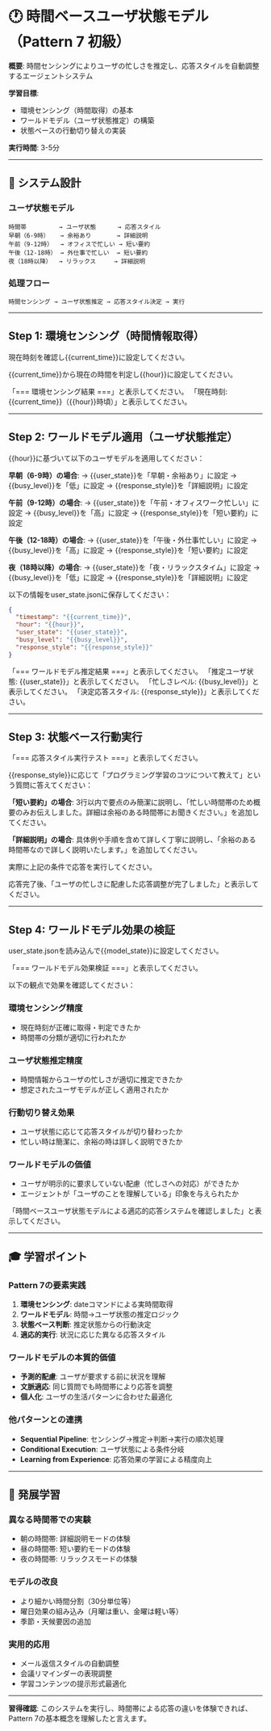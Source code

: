 # 🕐 時間ベースユーザ状態モデル（Pattern 7 初級）

**概要**: 時間センシングによりユーザの忙しさを推定し、応答スタイルを自動調整するエージェントシステム

**学習目標**: 
- 環境センシング（時間取得）の基本
- ワールドモデル（ユーザ状態推定）の構築
- 状態ベースの行動切り替えの実装

**実行時間**: 3-5分

---

## 🎯 システム設計

### ユーザ状態モデル
```
時間帯         → ユーザ状態      → 応答スタイル
早朝（6-9時）   → 余裕あり       → 詳細説明
午前（9-12時）  → オフィスで忙しい → 短い要約
午後（12-18時） → 外仕事で忙しい  → 短い要約
夜（18時以降）  → リラックス     → 詳細説明
```

### 処理フロー
`時間センシング → ユーザ状態推定 → 応答スタイル決定 → 実行`

---

## Step 1: 環境センシング（時間情報取得）

現在時刻を確認し{{current_time}}に設定してください。

{{current_time}}から現在の時間を判定し{{hour}}に設定してください。

「=== 環境センシング結果 ===」と表示してください。
「現在時刻: {{current_time}}（{{hour}}時頃）」と表示してください。

---

## Step 2: ワールドモデル適用（ユーザ状態推定）

{{hour}}に基づいて以下のユーザモデルを適用してください：

**早朝（6-9時）の場合**:
→ {{user_state}}を「早朝・余裕あり」に設定
→ {{busy_level}}を「低」に設定
→ {{response_style}}を「詳細説明」に設定

**午前（9-12時）の場合**:
→ {{user_state}}を「午前・オフィスワーク忙しい」に設定
→ {{busy_level}}を「高」に設定
→ {{response_style}}を「短い要約」に設定

**午後（12-18時）の場合**:
→ {{user_state}}を「午後・外仕事忙しい」に設定
→ {{busy_level}}を「高」に設定
→ {{response_style}}を「短い要約」に設定

**夜（18時以降）の場合**:
→ {{user_state}}を「夜・リラックスタイム」に設定
→ {{busy_level}}を「低」に設定
→ {{response_style}}を「詳細説明」に設定

以下の情報をuser_state.jsonに保存してください：
```json
{
  "timestamp": "{{current_time}}",
  "hour": "{{hour}}",
  "user_state": "{{user_state}}",
  "busy_level": "{{busy_level}}",
  "response_style": "{{response_style}}"
}
```

「=== ワールドモデル推定結果 ===」と表示してください。
「推定ユーザ状態: {{user_state}}」と表示してください。
「忙しさレベル: {{busy_level}}」と表示してください。
「決定応答スタイル: {{response_style}}」と表示してください。

---

## Step 3: 状態ベース行動実行

「=== 応答スタイル実行テスト ===」と表示してください。

{{response_style}}に応じて「プログラミング学習のコツについて教えて」という質問に答えてください：

**「短い要約」の場合**:
3行以内で要点のみ簡潔に説明し、「忙しい時間帯のため概要のみお伝えしました。詳細は余裕のある時間帯にお聞きください。」を追加してください。

**「詳細説明」の場合**:
具体例や手順を含めて詳しく丁寧に説明し、「余裕のある時間帯なので詳しく説明いたします。」を追加してください。

実際に上記の条件で応答を実行してください。

応答完了後、「ユーザの忙しさに配慮した応答調整が完了しました」と表示してください。

---

## Step 4: ワールドモデル効果の検証

user_state.jsonを読み込んで{{model_state}}に設定してください。

「=== ワールドモデル効果検証 ===」と表示してください。

以下の観点で効果を確認してください：

### 環境センシング精度
- 現在時刻が正確に取得・判定できたか
- 時間帯の分類が適切に行われたか

### ユーザ状態推定精度  
- 時間情報からユーザの忙しさが適切に推定できたか
- 想定されたユーザモデルが正しく適用されたか

### 行動切り替え効果
- ユーザ状態に応じて応答スタイルが切り替わったか
- 忙しい時は簡潔に、余裕の時は詳しく説明できたか

### ワールドモデルの価値
- ユーザが明示的に要求していない配慮（忙しさへの対応）ができたか
- エージェントが「ユーザのことを理解している」印象を与えられたか

「時間ベースユーザ状態モデルによる適応的応答システムを確認しました」と表示してください。

---

## 🎓 学習ポイント

### Pattern 7の要素実践
1. **環境センシング**: dateコマンドによる実時間取得
2. **ワールドモデル**: 時間→ユーザ状態の推定ロジック
3. **状態ベース判断**: 推定状態からの行動決定
4. **適応的実行**: 状況に応じた異なる応答スタイル

### ワールドモデルの本質的価値
- **予測的配慮**: ユーザが要求する前に状況を理解
- **文脈適応**: 同じ質問でも時間帯により応答を調整
- **個人化**: ユーザの生活パターンに合わせた最適化

### 他パターンとの連携
- **Sequential Pipeline**: センシング→推定→判断→実行の順次処理
- **Conditional Execution**: ユーザ状態による条件分岐
- **Learning from Experience**: 応答効果の学習による精度向上

---

## 🔄 発展学習

### 異なる時間帯での実験
- 朝の時間帯: 詳細説明モードの体験
- 昼の時間帯: 短い要約モードの体験
- 夜の時間帯: リラックスモードの体験

### モデルの改良
- より細かい時間分割（30分単位等）
- 曜日効果の組み込み（月曜は重い、金曜は軽い等）
- 季節・天候要因の追加

### 実用的応用
- メール返信スタイルの自動調整
- 会議リマインダーの表現調整
- 学習コンテンツの提示形式最適化

---

**習得確認**: このシステムを実行し、時間帯による応答の違いを体験できれば、Pattern 7の基本概念を理解したと言えます。